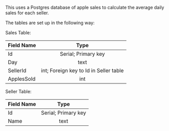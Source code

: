 This uses a Postgres database of apple sales to calculate the average daily sales for each seller.

The tables are set up in the following way:

Sales Table:

| Field Name | Type |
|------------|:--------------------------------------:|
| Id | Serial; Primary key |
| Day | text |
| SellerId | int; Foreign key to Id in Seller table |
| ApplesSold | int |

Seller Table:

| Field Name | Type |
|------------|:--------------------------------------:|
| Id | Serial; Primary key |
| Name | text |


